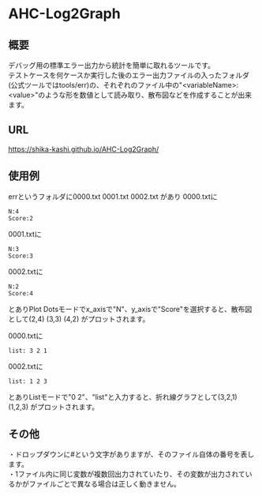 # AHC-Log2Graph
## 概要
デバッグ用の標準エラー出力から統計を簡単に取れるツールです。<br>
テストケースを何ケースか実行した後のエラー出力ファイルの入ったフォルダ(公式ツールではtools/err)の、それぞれのファイル中の"\<variableName\>:\<value\>"のような形を数値として読み取り、散布図などを作成することが出来ます。
## URL
https://shika-kashi.github.io/AHC-Log2Graph/
## 使用例
errというフォルダに0000.txt 0001.txt 0002.txt があり
0000.txtに
```
N:4
Score:2
```
0001.txtに
```
N:3
Score:3
```
0002.txtに
```
N:2
Score:4
```
とありPlot Dotsモードでx_axisで"N"、y_axisで"Score"を選択すると、散布図として(2,4) (3,3) (4,2) がプロットされます。

0000.txtに
```
list: 3 2 1
```
0002.txtに
```
list: 1 2 3
```
とありListモードで"0 2"、"list"と入力すると、折れ線グラフとして(3,2,1) (1,2,3) がプロットされます。
## その他
・ドロップダウンに#という文字がありますが、そのファイル自体の番号を表します。<br>
・1ファイル内に同じ変数が複数回出力されていたり、その変数が出力されているかがファイルごとで異なる場合は正しく動きません。
